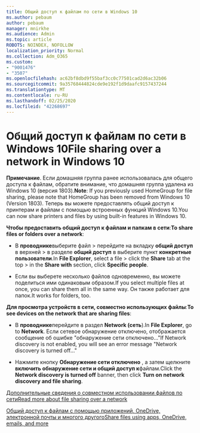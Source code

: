 ```yaml
---
title: Общий доступ к файлам по сети в Windows 10
ms.author: pebaum
author: pebaum
manager: mnirkhe
ms.audience: Admin
ms.topic: article
ROBOTS: NOINDEX, NOFOLLOW
localization_priority: Normal
ms.collection: Adm_O365
ms.custom:
- "9001476"
- "3507"
ms.openlocfilehash: ac62bf8dbd9f55baf3cc0c77501cad2d6ac32b06
ms.sourcegitcommit: 9a35768444824cde9e192f1d9daafc9157437244
ms.translationtype: MT
ms.contentlocale: ru-RU
ms.lasthandoff: 02/25/2020
ms.locfileid: "42268697"
---
```

# <a name="file-sharing-over-a-network-in-windows-10"></a><span data-ttu-id="9ea13-102">Общий доступ к файлам по сети в Windows 10</span><span class="sxs-lookup"><span data-stu-id="9ea13-102">File sharing over a network in Windows 10</span></span>

<span data-ttu-id="9ea13-103">**Примечание**. Если домашняя группа ранее использовалась для общего доступа к файлам, обратите внимание, что домашняя группа удалена из Windows 10 (версия 1803).</span><span class="sxs-lookup"><span data-stu-id="9ea13-103">**Note**: If you previously used HomeGroup for file sharing, please note that HomeGroup has been removed from Windows 10 (Version 1803).</span></span> <span data-ttu-id="9ea13-104">Теперь вы можете предоставлять общий доступ к принтерам и файлам с помощью встроенных функций Windows 10.</span><span class="sxs-lookup"><span data-stu-id="9ea13-104">You can now share printers and files by using built-in features in Windows 10.</span></span>

<span data-ttu-id="9ea13-105">**Чтобы предоставить общий доступ к файлам и папкам в сети**:</span><span class="sxs-lookup"><span data-stu-id="9ea13-105">**To share files or folders over a network**:</span></span>

- <span data-ttu-id="9ea13-106">В **проводнике**выберите файл > перейдите на вкладку **общий доступ** в верхней > в разделе **общий доступ** в выберите пункт **конкретные пользователи**.</span><span class="sxs-lookup"><span data-stu-id="9ea13-106">In **File Explorer**, select a file > click the **Share** tab at the top > in the **Share with** section, click **Specific people**.</span></span>
          
- <span data-ttu-id="9ea13-107">Если вы выберете несколько файлов одновременно, вы можете поделиться ими одинаковым образом.</span><span class="sxs-lookup"><span data-stu-id="9ea13-107">If you select multiple files at once, you can share them all in the same way.</span></span> <span data-ttu-id="9ea13-108">Он также работает для папок.</span><span class="sxs-lookup"><span data-stu-id="9ea13-108">It works for folders, too.</span></span>

<span data-ttu-id="9ea13-109">**Для просмотра устройств в сети, совместно использующих файлы**:</span><span class="sxs-lookup"><span data-stu-id="9ea13-109">**To see devices on the network that are sharing files**:</span></span>

- <span data-ttu-id="9ea13-110">В **проводнике**перейдите в раздел **Network (сеть**).</span><span class="sxs-lookup"><span data-stu-id="9ea13-110">In **File Explorer**, go to **Network**.</span></span> <span data-ttu-id="9ea13-111">Если сетевое обнаружение отключено, отображается сообщение об ошибке "обнаружение сети отключено..."</span><span class="sxs-lookup"><span data-stu-id="9ea13-111">If Network discovery is not enabled, you will see an error message "Network discovery is turned off..."</span></span>

- <span data-ttu-id="9ea13-112">Нажмите кнопку **Обнаружение сети отключено** , а затем щелкните **включить обнаружение сети и общий доступ к**файлам.</span><span class="sxs-lookup"><span data-stu-id="9ea13-112">Click the **Network discovery is turned off** banner, then click **Turn on network discovery and file sharing**.</span></span> 
          

[<span data-ttu-id="9ea13-113">Дополнительные сведения о совместном использовании файлов по сети</span><span class="sxs-lookup"><span data-stu-id="9ea13-113">Read more about file sharing over a network</span></span>](https://support.microsoft.com/help/4092694/windows-10-file-sharing-over-a-network)

[<span data-ttu-id="9ea13-114">Общий доступ к файлам с помощью приложений, OneDrive, электронной почты и многого другого</span><span class="sxs-lookup"><span data-stu-id="9ea13-114">Share files using apps, OneDrive, emails, and more</span></span>](https://support.microsoft.com/help/4027674/windows-10-share-files-in-file-explorer)
